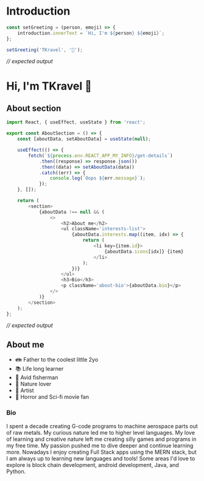 # Introduction
```javascript
const setGreeting = (person, emoji) => {
	introduction.innerText = `Hi, I'm ${person} ${emoji}`;
};

setGreeting('TKravel', '👋');
```
*// expected output*


<h1>Hi, I'm TKravel 👋</h1>

## About section
```javascript
import React, { useEffect, useState } from 'react';

export const AboutSection = () => {
	const [aboutData, setAboutData] = useState(null);

	useEffect(() => {
		fetch(`${process.env.REACT_APP_MY_INFO}/get-details`)
			.then((response) => response.json())
			.then((data) => setAboutData(data))
			.catch((err) => {
				console.log(`Oops ${err.message}`);
			});
	}, []);

	return (
		<section>
			{aboutData !== null && (
				<>
					<h2>About me</h2>
					<ul className='interests-list'>
						{aboutData.interests.map((item, idx) => {
							return (
								<li key={item.id}>
									{aboutData.icons[idx]} {item}
								</li>
							);
						})}
					</ul>
					<h3>Bio</h3>
					<p className='about-bio'>{aboutData.bio}</p>
				</>
			)}
		</section>
	);
};
```
*// expected output*


<h2>About me</h2>

- :family: Father to the coolest little 2yo
- :books: Life long learner
- :fishing_pole_and_fish: Avid fisherman
- :deciduous_tree: Nature lover
- :art: Artist
- :ghost: Horror and Sci-fi movie fan

<h3>Bio</h3>

I spent a decade creating G-code programs to machine aerospace parts out of raw metals. My curious nature led me to higher level languages. My love of learning and creative nature left me creating silly games and programs in my free time. My passion pushed me to dive deeper and continue learning more. Nowadays I enjoy creating Full Stack apps using the MERN stack, but I am always up to learning new languages and tools! Some areas I'd love to explore is block chain development, android development, Java, and Python.


<!---
TKravel/TKravel is a ✨ special ✨ repository because its `README.md` (this file) appears on your GitHub profile.
You can click the Preview link to take a look at your changes.
--->
